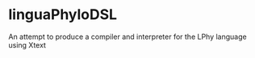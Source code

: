 # linguaPhyloDSL
An attempt to produce a compiler and interpreter for the LPhy language using Xtext

